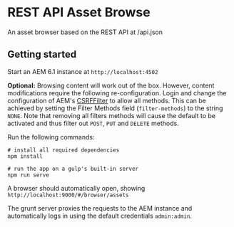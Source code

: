 # REST API Asset Browse

An asset browser based on the REST API at /api.json

## Getting started

Start an AEM 6.1 instance at `http://localhost:4502`

**Optional:** Browsing content will work out of the box. However, content modifications
require the following re-configuration. Login and change the configuration of AEM's
[CSRFFilter][csrf-filter] to allow all methods. This can be achieved by setting the
Filter Methods field (`filter-methods`) to the string `NONE`. Note that removing all
filters methods will cause the default to be activated and thus filter out `POST`,
`PUT` and `DELETE` methods.

Run the following commands:

    # install all required dependencies
    npm install
    
    # run the app on a gulp's built-in server
    npm run serve
    
A browser should automatically open, showing `http://localhost:9000/#/browser/assets`

The grunt server proxies the requests to the AEM instance and automatically logs in using
the default credentials `admin:admin`.
    
[csrf-filter]: http://localhost:4502/system/console/configMgr/com.adobe.granite.csrf.impl.CSRFFilter
